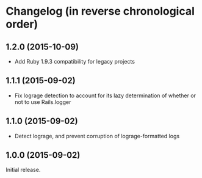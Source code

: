 # Changelog (in reverse chronological order)

## 1.2.0 (2015-10-09)

* Add Ruby 1.9.3 compatibility for legacy projects

## 1.1.1 (2015-09-02)

* Fix lograge detection to account for its lazy determination of whether or not
  to use Rails.logger

## 1.1.0 (2015-09-02)

* Detect lograge, and prevent corruption of lograge-formatted logs

## 1.0.0 (2015-09-02)

Initial release.
